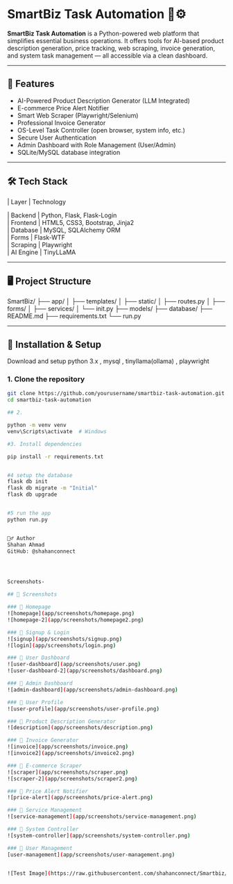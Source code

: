 # SmartBiz Task Automation 🧠⚙️

**SmartBiz Task Automation** is a Python-powered web platform that simplifies essential business operations. It offers tools for AI-based product description generation, price tracking, web scraping, invoice generation, and system task management — all accessible via a clean  dashboard.

---

## 🚀 Features

-  AI-Powered Product Description Generator (LLM Integrated)
-  E-commerce Price Alert Notifier
-  Smart Web Scraper (Playwright/Selenium)
-  Professional Invoice Generator
-  OS-Level Task Controller (open browser, system info, etc.)
-  Secure User Authentication
-  Admin Dashboard with Role Management (User/Admin)
-  SQLite/MySQL database integration

---

## 🛠️ Tech Stack

| Layer       | Technology                     

| Backend     | Python, Flask, Flask-Login      
| Frontend    | HTML5, CSS3, Bootstrap, Jinja2  
| Database    | MySQL, SQLAlchemy ORM  
| Forms       | Flask-WTF             
| Scraping    | Playwright           
| AI Engine   | TinyLLaMA 


---

## 🖥️ Project Structure


SmartBiz/
├── app/
│ ├── templates/
│ ├── static/
│ ├── routes.py
│ ├── forms/
│ ├── services/
│ └── init.py
├── models/
├── database/
├── README.md
├── requirements.txt
└── run.py


---

## 🔧 Installation & Setup

Download and setup python 3.x , mysql , tinyllama(ollama)  , playwright

### 1. Clone the repository

```bash
git clone https://github.com/yourusername/smartbiz-task-automation.git
cd smartbiz-task-automation

## 2.

python -m venv venv
venv\Scripts\activate  # Windows

#3. Install dependencies

pip install -r requirements.txt


#4 setup the database 
flask db init
flask db migrate -m "Initial"
flask db upgrade


#5 run the app
python run.py


🙋‍♂️ Author
Shahan Ahmad
GitHub: @shahanconnect




Screenshots-

## 📸 Screenshots

### 🔹 Homepage
![homepage](app/screenshots/homepage.png)
![homepage-2](app/screenshots/homepage2.png)

### 🔹 Signup & Login
![signup](app/screenshots/signup.png)
![login](app/screenshots/login.png)

### 🔹 User Dashboard
![user-dashboard](app/screenshots/user.png)
![user-dashboard-2](app/screenshots/dashboard.png)

### 🔹 Admin Dashboard
![admin-dashboard](app/screenshots/admin-dashboard.png)

### 🔹 User Profile
![user-profile](app/screenshots/user-profile.png)

### 🔹 Product Description Generator
![description](app/screenshots/description.png)

### 🔹 Invoice Generator
![invoice](app/screenshots/invoice.png)
![invoice2](app/screenshots/invoice2.png)

### 🔹 E-commerce Scraper
![scraper](app/screenshots/scraper.png)
![scraper-2](app/screenshots/scraper2.png)

### 🔹 Price Alert Notifier
![price-alert](app/screenshots/price-alert.png)

### 🔹 Service Management
![service-management](app/screenshots/service-management.png)

### 🔹 System Controller
![system-controller](app/screenshots/system-controller.png)

### 🔹 User Management
[user-management](app/screenshots/user-management.png)


![Test Image](https://raw.githubusercontent.com/shahanconnect/Smartbiz/main/app/screenshots/homepage.png)
